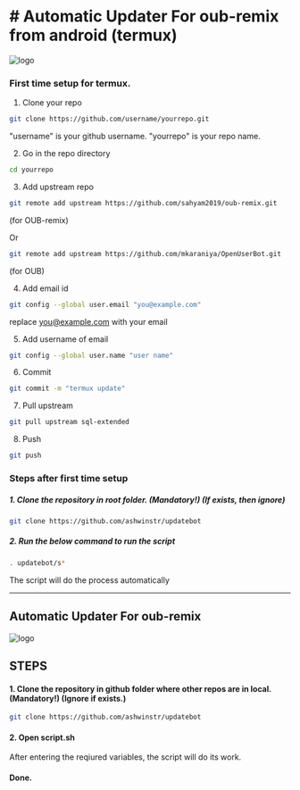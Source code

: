 # # Automatic Updater For oub-remix from android (termux)


![logo](https://telegra.ph/file/5d7ae2ff8065f57ee5e4b.jpg)

### First time setup for termux. 

1. Clone your repo
```bash
git clone https://github.com/username/yourrepo.git
```
"username" is your github username.
"yourrepo" is your repo name.

2. Go in the repo directory
```bash
cd yourrepo
```

3. Add upstream repo
```bash
git remote add upstream https://github.com/sahyam2019/oub-remix.git
```
(for OUB-remix)

Or

```bash
git remote add upstream https://github.com/mkaraniya/OpenUserBot.git
```
(for OUB) 

4. Add email id
```bash
git config --global user.email "you@example.com"
```
replace you@example.com with your email

5. Add username of email
```bash
git config --global user.name "user name"
```

6. Commit
```bash
git commit -m "termux update"
```

7. Pull upstream
```bash
git pull upstream sql-extended
```

8. Push
```bash
git push
```

### Steps after first time setup

##### 1. Clone the repository in root folder. (Mandatory!) (If exists, then ignore)

```bash
git clone https://github.com/ashwinstr/updatebot
```

##### 2. Run the below command to run the script

```bash
. updatebot/s*
```

The script will do the process automatically

------------------------------------------------------------------------------------------------------

## Automatic Updater For oub-remix 

![logo](https://telegra.ph/file/54e66c33f8c0e2f215f3a.jpg)

## STEPS

#### 1. Clone the repository in github folder where other repos are in local. (Mandatory!) (Ignore if exists.)

```bash
git clone https://github.com/ashwinstr/updatebot
```

#### 2. Open script.sh
After entering the reqiured variables, the script will do its work.

#### Done.
